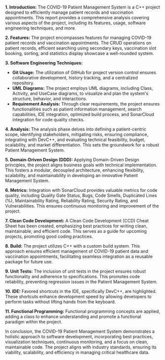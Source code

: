 **1. Introduction:**
The COVID-19 Patient Management System is a C++ project designed to efficiently manage patient records and vaccination appointments. This report provides a comprehensive analysis covering various aspects of the project, including its features, usage, software engineering techniques, and more.

**2. Features:**
The project encompasses features for managing COVID-19 patient records and vaccination appointments. The CRUD operations on patient records, efficient searching using secondary keys, vaccination slot booking, sorting, and statistics display showcase a well-rounded system.

**3. Software Engineering Techniques:**
- **Git Usage:** The utilization of GitHub for project version control ensures collaborative development, history tracking, and a centralized repository.
- **UML Diagrams:** The project employs UML diagrams, including Class, Activity, and UseCase diagrams, to visualize and plan the system's structure, behavior, and interactions.
- **Requirement Analysis:** Through clear requirements, the project ensures functionalities such as patient information management, search capabilities, IDE integration, optimized build process, and SonarCloud integration for code quality checks.

**4. Analysis:**
The analysis phase delves into defining a patient-centric scope, identifying stakeholders, mitigating risks, ensuring compliance, integrating with DevC++, and evaluating technical feasibility, budget, scalability, and market differentiation. This sets the groundwork for a robust Patient Management System.

**5. Domain-Driven Design (DDD):**
Applying Domain-Driven Design principles, the project aligns business goals with technical implementation. This fosters a modular, decoupled architecture, enhancing flexibility, scalability, and maintainability in developing an innovative Patient Management System.

**6. Metrics:**
Integration with SonarCloud provides valuable metrics for code quality, including Quality Gate Status, Bugs, Code Smells, Duplicated Lines (%), Maintainability Rating, Reliability Rating, Security Rating, and Vulnerabilities. This ensures continuous monitoring and improvement of the project.

**7. Clean Code Development:**
A Clean Code Development (CCD) Cheat Sheet has been created, emphasizing best practices for writing clean, maintainable, and efficient code. This serves as a guide for upcoming projects, promoting good coding practices.

**8. Build:**
The project utilizes C++ with a custom build system. This approach ensures efficient management of COVID-19 patient data and vaccination appointments, facilitating seamless integration as a reusable package for future use.

**9. Unit Tests:**
The inclusion of unit tests in the project ensures robust functionality and adherence to specifications. This promotes code reliability, preventing regression issues in the Patient Management System.

**10. IDE:**
Favored shortcuts in the IDE, specifically DevC++, are highlighted. These shortcuts enhance development speed by allowing developers to perform tasks without lifting hands from the keyboard.

**11. Functional Programming:**
Functional programming concepts are applied, adding a class to enhance understanding and promote a functional paradigm within the project.

In conclusion, the COVID-19 Patient Management System demonstrates a holistic approach to software development, incorporating best practices, visualization techniques, continuous monitoring, and a focus on clean, maintainable code. The project aligns with industry standards, ensuring its viability, scalability, and efficiency in managing critical healthcare data.
